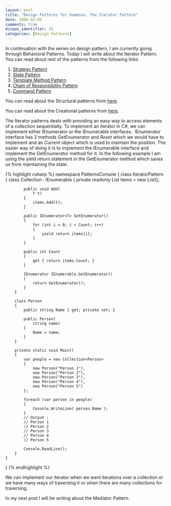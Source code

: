 ```yaml
---
layout: post
title: "Design Patterns for Dummies. The Iterator Pattern"
date: 2009-02-05
comments: true
disqus_identifier: 35
categories: [Design Patterns]
---
```

In continuation with the series on design pattern, I am currently going
through Behavioral Patterns. Today I will write about the Iterator
Pattern. You can read about rest of the patterns from the following
links

1.  [Strategy
    Pattern](http://www.simplyvinay.com/Post/30/Design-Patterns-for-Dummies.-The-Strategy-Pattern.aspx)
2.  [State
    Pattern](http://www.simplyvinay.com/Post/31/Design-Patterns-for-Dummies.-The-State-Pattern.aspx)
3.  [Template Method
    Pattern](http://www.simplyvinay.com/Post/32/Design-Patterns-for-Dummies.-The-Template-Method-Pattern.aspx)
4.  [Chain of Responsibility
    Pattern](http://www.simplyvinay.com/Post/33/Design-Patterns-for-Dummies.-The-Chain-of-Responsibility-Pattern.aspx)
5.  [Command
    Pattern](http://www.simplyvinay.com/Post/34/Design-Patterns-for-Dummies.-The-Command-Pattern.aspx)

You can read about the Structural patterns from
[here](http://www.simplyvinay.com/Post/23/Structural-Design-Patterns.aspx).

You can read about the Creational patterns from
[here](http://www.simplyvinay.com/Post/29/Creational-Design-Patterns.aspx).

The Iterator patterns deals with providing an easy way to access
elements of a collection sequentially. To implement an iterator in C#,
we can implement either IEnumerator or the IEnumerable interfaces. 
IEnumerator interface has 2 methods *GetEnumerator* and *Reset* which we
would have to implement and an *Current* object which is used to
maintain the position. The easier way of doing it is to implement the
IEnumerable interface and implement the GetEnumerator method for it. In
the following example I am using the yield return statement in the
GetEnumerator method which saves us from maintaining the state.

{% highlight csharp %}
namespace PatternsConsole
{
    class IteratorPattern
    {
        class Collection<T> : IEnumerable<T>
        {
            private readonly List<T> items = new List<T>();

            public void Add(
                T t)
            {
                items.Add(t);
            }

            public IEnumerator<T> GetEnumerator()
            {
                for (int i = 0; i < Count; i++)
                {
                    yield return items[i];
                }
            }

            public int Count
            {
                get { return items.Count; }
            }

            IEnumerator IEnumerable.GetEnumerator()
            {
                return GetEnumerator();
            }
        }

        class Person
        {
            public string Name { get; private set; }

            public Person(
                string name)
            {
                Name = name;
            }
        }

        private static void Main()
        {
            var people = new Collection<Person>
            {
                new Person("Person 1"),
                new Person("Person 2"),
                new Person("Person 3"),
                new Person("Person 4"),
                new Person("Person 5")
            };

            foreach (var person in people)
            {
                Console.WriteLine( person.Name );
            }
            // Output :
            // Person 1
            // Person 2
            // Person 3
            // Person 4
            // Person 5

            Console.ReadLine();
        }
    }
}
{% endhighlight %}

We can implement our iterator when we want iterations over a collection
or we have many ways of traversing it or when there are many collections
for traversing.

In my next post I will be writing about the Mediator Pattern.

